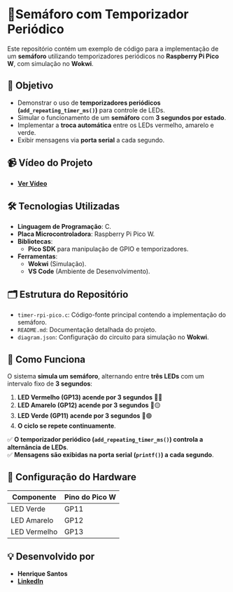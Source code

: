 # 🚦Semáforo com Temporizador Periódico  

Este repositório contém um exemplo de código para a implementação de um **semáforo** utilizando temporizadores periódicos no **Raspberry Pi Pico W**, com simulação no **Wokwi**.  

## 🎯 Objetivo  

- Demonstrar o uso de **temporizadores periódicos (`add_repeating_timer_ms()`)** para controle de LEDs.  
- Simular o funcionamento de um **semáforo** com **3 segundos por estado**.  
- Implementar a **troca automática** entre os LEDs vermelho, amarelo e verde.  
- Exibir mensagens via **porta serial** a cada segundo.  

## 📹 Vídeo do Projeto  

- **[Ver Vídeo](https://drive.google.com/file/d/1fiJgC7fS5otYP2_xGBj1pBMj3zb1TFZK/view?usp=sharing)**

## 🛠️ Tecnologias Utilizadas  

- **Linguagem de Programação**: C.  
- **Placa Microcontroladora**: Raspberry Pi Pico W.  
- **Bibliotecas**:  
  - **Pico SDK** para manipulação de GPIO e temporizadores.  
- **Ferramentas**:  
  - **Wokwi** (Simulação).  
  - **VS Code** (Ambiente de Desenvolvimento).  

## 🗂️ Estrutura do Repositório  

- `timer-rpi-pico.c`: Código-fonte principal contendo a implementação do semáforo.  
- `README.md`: Documentação detalhada do projeto.  
- `diagram.json`: Configuração do circuito para simulação no **Wokwi**.  

## 🚀 Como Funciona  

O sistema **simula um semáforo**, alternando entre **três LEDs** com um intervalo fixo de **3 segundos**:  

1. **LED Vermelho (GP13) acende por 3 segundos** 🚦🔴  
2. **LED Amarelo (GP12) acende por 3 segundos** 🚦🟡  
3. **LED Verde (GP11) acende por 3 segundos** 🚦🟢  
4. **O ciclo se repete continuamente**.  

✅ **O temporizador periódico (`add_repeating_timer_ms()`) controla a alternância de LEDs**.  
✅ **Mensagens são exibidas na porta serial (`printf()`) a cada segundo**.  

## 🔌 Configuração do Hardware  

| Componente  | Pino do Pico W |  
|------------|---------------|  
| LED Verde  | GP11          |  
| LED Amarelo | GP12          |  
| LED Vermelho | GP13          |  


## 💡 Desenvolvido por  

- **Henrique Santos**  
- **[LinkedIn](https://www.linkedin.com/in/dev-henriqueo-santos/)**  
